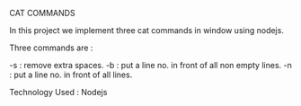 CAT COMMANDS

In this project we implement three cat commands in window using nodejs.

Three commands are : 

-s : remove extra spaces.
-b : put a line no. in front of all non empty lines.
-n : put a line no. in front of all lines.

Technology Used : Nodejs